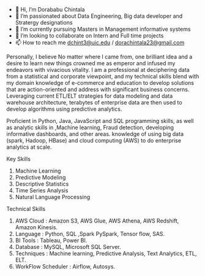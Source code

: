 - 👋 Hi, I’m Dorababu Chintala
- 👀 I’m passionated about Data Engineering, Big data developer and Stratergy designations 
- 🌱 I’m currently pursuing Masters in Management informative systems
- 💞️ I’m looking to collaborate on Intern and Full time projects
- 📫 How to reach me dchint3@uic.edu / dorachintala23@gmail.com


Personally, I believe No matter where I came from, one brilliant idea and a desire to learn new things crowned me as emperor and infused my endeavors with vivacious vitality. I am a professional at deciphering data from a statistical and corporate viewpoint, and my technical skills blend with my domain knowledge of e-commerce and education to develop solutions that are action-oriented and address with significant business concerns. Leveraging current ETL/ELT strategies for data modeling and data warehouse architecture, terabytes of enterprise data are then used to develop algorithms using predictive analytics.

Proficient in Python, Java, JavaScript and SQL programming skills, as well as analytic skills in ,Machine learning, Fraud detection, developing informative dashboards, and other areas. knowledge of using big data (spark, Hadoop, HBase) and cloud computing (AWS) to do enterprise analytics at scale.

Key Skills
1. Machine Learning
2. Predictive Modeling 
3. Descriptive Statistics
4. Time Series Analysis
5. Natural Language Processing

Technical Skills
1. AWS Cloud : Amazon S3, AWS Glue, AWS Athena, AWS Redshift, Amazon Kinesis.
2. Language : Python, SQL ,Spark PySpark, Tensor flow, SAS.
3. BI Tools : Tableau, Power BI.
4. Database : MySQL, Microsoft SQL Server.
5. Techniques : Machine learning, Predictive Analysis, Text Analytics, ETL, ELT.
6. WorkFlow Scheduler : Airflow, Autosys.

